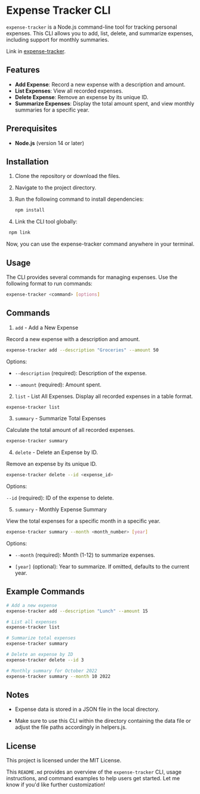 # Expense Tracker CLI

`expense-tracker` is a Node.js command-line tool for tracking personal expenses. This CLI allows you to add, list, delete, and summarize expenses, including support for monthly summaries.

Link in [expense-tracker](https://roadmap.sh/projects/expense-tracker).

## Features

- **Add Expense**: Record a new expense with a description and amount.
- **List Expenses**: View all recorded expenses.
- **Delete Expense**: Remove an expense by its unique ID.
- **Summarize Expenses**: Display the total amount spent, and view monthly summaries for a specific year.

## Prerequisites

- **Node.js** (version 14 or later)

## Installation

1. Clone the repository or download the files.
2. Navigate to the project directory.
3. Run the following command to install dependencies:

   ```bash
   npm install
   ```

4. Link the CLI tool globally:
```bash
 npm link
 ```
Now, you can use the expense-tracker command anywhere in your terminal.

## Usage

The CLI provides several commands for managing expenses. Use the following format to run commands:

```bash
expense-tracker <command> [options]
```

## Commands
1. `add` - Add a New Expense

Record a new expense with a description and amount.

```bash
expense-tracker add --description "Groceries" --amount 50
```
Options:

- `--description` (required): Description of the expense.

- `--amount` (required): Amount spent.

2. `list` - List All Expenses.
Display all recorded expenses in a table format.

```bash
expense-tracker list
```
3. `summary` - Summarize Total Expenses

Calculate the total amount of all recorded expenses.

```bash
expense-tracker summary
```
4. `delete` - Delete an Expense by ID.

Remove an expense by its unique ID.

```bash
expense-tracker delete --id <expense_id>
```
Options:

`--id` (required): ID of the expense to delete.

5. `summary` - Monthly Expense Summary

View the total expenses for a specific month in a specific year.

```bash
expense-tracker summary --month <month_number> [year]
```
Options:

- `--month` (required): Month (1-12) to summarize expenses.

- `[year]` (optional): Year to summarize. If omitted, defaults to the current year.

## Example Commands

```bash 
# Add a new expense
expense-tracker add --description "Lunch" --amount 15

# List all expenses
expense-tracker list

# Summarize total expenses
expense-tracker summary

# Delete an expense by ID
expense-tracker delete --id 3

# Monthly summary for October 2022
expense-tracker summary --month 10 2022
```

## Notes

- Expense data is stored in a JSON file in the local directory.

- Make sure to use this CLI within the directory containing the data file or adjust the file paths accordingly in helpers.js.

## License

This project is licensed under the MIT License.

This `README.md` provides an overview of the `expense-tracker` CLI, usage instructions, and command examples to help users get started. Let me know if you'd like further customization!